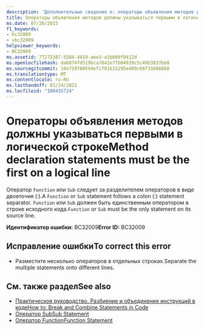 ```yaml
---
description: 'Дополнительные сведения о: операторы объявления методов должны быть первыми в логической строке'
title: Операторы объявления методов должны указываться первыми в логической строке
ms.date: 07/20/2015
f1_keywords:
- bc32009
- vbc32009
helpviewer_keywords:
- BC32009
ms.assetid: 77275387-5584-4419-aee3-a1b600f0412d
ms.openlocfilehash: da6874fd519bca7042e7fb04939c5c49b3837bb0
ms.sourcegitcommit: 10e719780594efc781b15295e499c66f316068b8
ms.translationtype: MT
ms.contentlocale: ru-RU
ms.lasthandoff: 02/14/2021
ms.locfileid: "100435724"
---
```

# <a name="method-declaration-statements-must-be-the-first-on-a-logical-line"></a><span data-ttu-id="2b978-103">Операторы объявления методов должны указываться первыми в логической строке</span><span class="sxs-lookup"><span data-stu-id="2b978-103">Method declaration statements must be the first on a logical line</span></span>

<span data-ttu-id="2b978-104">Оператор `Function` или `Sub` следует за разделителем операторов в виде двоеточия (:).</span><span class="sxs-lookup"><span data-stu-id="2b978-104">A `Function` or `Sub` statement follows a colon (:) statement separator.</span></span> <span data-ttu-id="2b978-105">`Function` или `Sub` должен быть единственным оператором в строке исходного кода.</span><span class="sxs-lookup"><span data-stu-id="2b978-105">`Function` or `Sub` must be the only statement on its source line.</span></span>  
  
 <span data-ttu-id="2b978-106">**Идентификатор ошибки:** BC32009</span><span class="sxs-lookup"><span data-stu-id="2b978-106">**Error ID:** BC32009</span></span>  
  
## <a name="to-correct-this-error"></a><span data-ttu-id="2b978-107">Исправление ошибки</span><span class="sxs-lookup"><span data-stu-id="2b978-107">To correct this error</span></span>  
  
- <span data-ttu-id="2b978-108">Разместите несколько операторов в отдельных строках.</span><span class="sxs-lookup"><span data-stu-id="2b978-108">Separate the multiple statements onto different lines.</span></span>  
  
## <a name="see-also"></a><span data-ttu-id="2b978-109">См. также раздел</span><span class="sxs-lookup"><span data-stu-id="2b978-109">See also</span></span>

- [<span data-ttu-id="2b978-110">Практическое руководство. Разбиение и объединение инструкций в коде</span><span class="sxs-lookup"><span data-stu-id="2b978-110">How to: Break and Combine Statements in Code</span></span>](../programming-guide/program-structure/how-to-break-and-combine-statements-in-code.md)
- [<span data-ttu-id="2b978-111">Оператор Sub</span><span class="sxs-lookup"><span data-stu-id="2b978-111">Sub Statement</span></span>](../language-reference/statements/sub-statement.md)
- [<span data-ttu-id="2b978-112">Оператор Function</span><span class="sxs-lookup"><span data-stu-id="2b978-112">Function Statement</span></span>](../language-reference/statements/function-statement.md)

